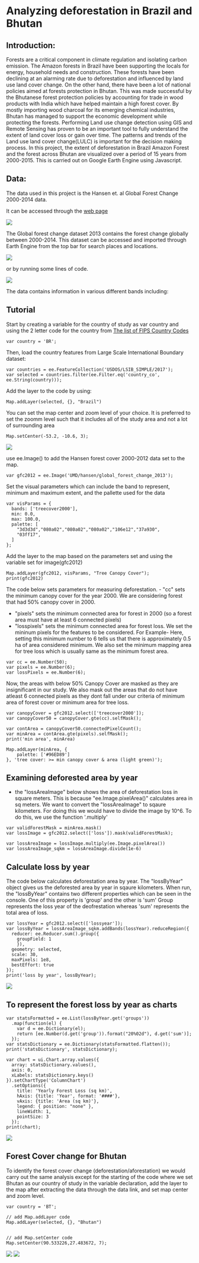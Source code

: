 # Analyzing deforestation in Brazil and Bhutan

## Introduction: 
Forests are a critical component in climate regulation and isolating carbon emission. The Amazon forests in Brazil have been supporting the locals for energy, household needs and construction. These forests have been declining at an alarming rate due to deforestation and influenced by land use land cover change. On the other hand, there have been a lot of national policies aimed at forests protection in Bhutan. This was made successful by the Bhutanese forest protection policies by accounting for trade in wood products with India which have helped maintain a high forest cover. By mostly importing wood charcoal for its emerging chemical industries, Bhutan has managed to support the economic development while protecting the forests. 
Performing Land use change detection using GIS and Remote Sensing has proven to be an important tool to fully understand the extent of land cover loss or gain over time. The patterns and trends of the Land use land cover change(LULC) is important for the decision making process. 
In this project, the extent of deforestation in Brazil Amazon Forest and the forest across Bhutan are visualized over a period of 15 years from 2000-2015. 
This is carried out on Google Earth Engine using Javascript. 

## Data:
The data used in this project is the Hansen et. al Global Forest Change 2000-2014 data.

It can be accessed through the [web page](https://developers.google.com/earth-engine/tutorials/tutorial_forest_02)

<img src = FP1.png>

The Global forest change dataset 2013 contains the forest change globally between 2000-2014. This dataset can be accessed and imported through Earth Engine from the top bar for search places and locations.

<img src = FP.png>

or by running some lines of code.

<img src = FP3.png>

The data contains information in various different bands including:

<ing src = FP4.png>

## Tutorial

Start by creating a variable for the country of study as var country and using the 2 letter code for the country from [The list of FIPS Country Codes](https://en.wikipedia.org/wiki/List_of_FIPS_country_codes)

```
var country = 'BR';
```


Then, load the country features from Large Scale International Boundary dataset:

```
var countries = ee.FeatureCollection('USDOS/LSIB_SIMPLE/2017');
var selected = countries.filter(ee.Filter.eq('country_co', ee.String(country)));
```

Add the layer to the code by using:

```
Map.addLayer(selected, {}, "Brazil")
```

You can set the map center and zoom level of your choice. It is preferred to set the zoomm level such that it includes all of the study area and not a lot of surrounding area

```
Map.setCenter(-53.2, -10.6, 3);
```

<img src = FP0.png>  
  
use ee.Image() to add the Hansen forest cover 2000-2012 data set to the map. 

```
var gfc2012 = ee.Image('UMD/hansen/global_forest_change_2013'); 
```

Set the visual parameters which can include the band to represent, minimum and maximum extent, and the pallette used for the data

```
var visParams = {
  bands: ['treecover2000'],
  min: 0.0,
  max: 100.0,
  palette: [
    "3d3d3d","080a02","080a02","080a02","106e12","37a930",
    "03ff17",
  ]
};
```

Add the layer to the map based on the parameters set and using the variable set for image(gfc2012)

```
Map.addLayer(gfc2012, visParams, "Tree Canopy Cover");
print(gfc2012)
```

The code below sets parameters for measuring deforestation.  - "cc" sets the minimum canopy cover for the year 2000. We are considering forest that had 50% canopy cover in 2000. 
 - "pixels" sets the minimum connected area for forest in 2000 (so a forest area must have at least 6 connected pixels)
 - "losspixels" sets the minimum connected area for forest loss. We set the mininum pixels for the features to be considered. For Example- Here, setting this minimum number to 6 tells us that there is approximately 0.5 ha of area considered minimum. We also set the minimum mapping area for tree loss which is usually same as the minimum forest area.

```
var cc = ee.Number(50);
var pixels = ee.Number(6);
var lossPixels = ee.Number(6);
```

Now, the areas with below 50% Canopy Cover are masked as they are insignificant in our study. We also mask out the areas that do not have atleast 6 connected pixels as they dont fall under our criteria of minimum area of forest cover or minimum area for tree loss. 

```
var canopyCover = gfc2012.select(['treecover2000']);
var canopyCover50 = canopyCover.gte(cc).selfMask();
```

```
var contArea = canopyCover50.connectedPixelCount();
var minArea = contArea.gte(pixels).selfMask();
print('min area', minArea)
```

```
Map.addLayer(minArea, {
    palette: ['#96ED89']
}, 'tree cover: >= min canopy cover & area (light green)');
```

## Examining deforested area by year

- the "lossAreaImage" below shows the area of deforestation loss in square meters. This is because "ee.Image.pixelArea()" calculates area in sq meters.
We want to convert the "lossAreaImage" to sqaure kilometers. For doing this we would have to divide the image by 10^6. To do this, we use the function '.multiply'
```
var validForestMask = minArea.mask()
var lossImage = gfc2012.select(['loss']).mask(validForestMask);

var lossAreaImage = lossImage.multiply(ee.Image.pixelArea())
var lossAreaImage_sqkm = lossAreaImage.divide(1e-6)
```

## Calculate loss by year
The code below calculates deforestation area by year. The "lossByYear" object gives us the deforested area by year in sqaure kilometers. When run, the "lossByYear" contains two different properties which can be seen in the console. One of this property is 'group' and the other is 'sum'
Group represents the loss year of the deofrestation whereas 'sum' represents the total area of loss.

```
var lossYear = gfc2012.select(['lossyear']);
var lossByYear = lossAreaImage_sqkm.addBands(lossYear).reduceRegion({
  reducer: ee.Reducer.sum().group({
    groupField: 1
    }),
  geometry: selected,
  scale: 30,
  maxPixels: 1e8,
  bestEffort: true
});
print('loss by year', lossByYear);
```
  
<img src = BrazilFinal.png>  
  

## To represent the forest loss by year as charts
```
var statsFormatted = ee.List(lossByYear.get('groups'))
  .map(function(el) {
    var d = ee.Dictionary(el);
    return [ee.Number(d.get('group')).format("20%02d"), d.get('sum')];
  });
var statsDictionary = ee.Dictionary(statsFormatted.flatten());
print('statsDictionary', statsDictionary);

var chart = ui.Chart.array.values({
  array: statsDictionary.values(),
  axis: 0,
  xLabels: statsDictionary.keys()
}).setChartType('ColumnChart')
  .setOptions({
    title: 'Yearly Forest Loss (sq km)',
    hAxis: {title: 'Year', format: '####'},
    vAxis: {title: 'Area (sq km)'},
    legend: { position: "none" },
    lineWidth: 1,
    pointSize: 3
  });
print(chart);
```
  
<img src = FPchart.png>  

## Forest Cover change for Bhutan

To identify the forest cover change (deforestation/aforestation) we would carry out the same analysis except for the starting of the code where we set Bhutan as our country of study in the variable declaration, add the layer to the map after extracting the data through the data link, and set map center and zoom level. 

```
var country = 'BT';
```

```
// add Map.addLayer code  
Map.addLayer(selected, {}, "Bhutan")


// add Map.setCenter code
Map.setCenter(90.533226,27.483672, 7);
```

<img src = FPBhutan.png>
  
<img src  = Bhutan.png>  









































































